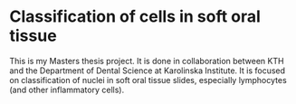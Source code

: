 # Classification of cells in soft oral tissue

This is my Masters thesis project. It is done in collaboration between KTH and the Department of Dental Science at Karolinska Institute. It is focused on classification of nuclei in soft oral tissue slides, especially lymphocytes (and other inflammatory cells). 
